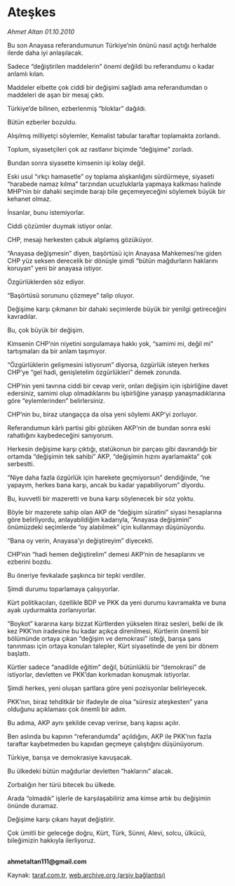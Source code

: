 # Ateşkes

*Ahmet Altan 01.10.2010*

<div class="yazi"><p>Bu son Anayasa referandumunun Türkiye’nin önünü nasıl açtığı herhalde ilerde daha iyi anlaşılacak.</p>
<p>Sadece “değiştirilen maddelerin” önemi değildi bu referandumu o kadar anlamlı kılan.</p>
<p>Maddeler elbette çok ciddi bir değişimi sağladı ama referandumdan o maddeleri de aşan bir mesaj çıktı.</p>
<p>Türkiye’de bilinen, ezberlenmiş “bloklar” dağıldı.</p>
<p>Bütün ezberler bozuldu.</p>
<p>Alışılmış milliyetçi söylemler, Kemalist tabular taraftar toplamakta zorlandı.</p>
<p>Toplum, siyasetçileri çok az rastlanır biçimde “değişime” zorladı.</p>
<p>Bundan sonra siyasette kimsenin işi kolay değil.</p>
<p>Eski usul “ırkçı hamasetle” oy toplama alışkanlığını sürdürmeye, siyaseti “harabede namaz kılma” tarzından ucuzluklarla yapmaya kalkması halinde MHP’nin bir dahaki seçimde barajı bile geçemeyeceğini söylemek büyük bir kehanet olmaz.</p>
<p>İnsanlar, bunu istemiyorlar.</p>
<p>Ciddi çözümler duymak istiyor onlar.</p>
<p>CHP, mesajı herkesten çabuk algılamış gözüküyor.</p>
<p>“Anayasa değişmesin” diyen, başörtüsü için Anayasa Mahkemesi’ne giden CHP yüz seksen derecelik bir dönüşle şimdi “bütün mağdurların haklarını koruyan” yeni bir anayasa istiyor.</p>
<p>Özgürlüklerden söz ediyor.</p>
<p>“Başörtüsü sorununu çözmeye” talip oluyor.</p>
<p>Değişime karşı çıkmanın bir dahaki seçimlerde büyük bir yenilgi getireceğini kavradılar.</p>
<p>Bu, çok büyük bir değişim.</p>
<p>Kimsenin CHP’nin niyetini sorgulamaya hakkı yok, “samimi mi, değil mi” tartışmaları da bir anlam taşımıyor.</p>
<p>“Özgürlüklerin gelişmesini istiyorum” diyorsa, özgürlük isteyen herkes CHP’ye “gel hadi, genişletelim özgürlükleri” demek zorunda.</p>
<p>CHP’nin yeni tavrına ciddi bir cevap verir, onları değişim için işbirliğine davet edersiniz, samimi olup olmadıklarını bu işbirliğine yanaşıp yanaşmadıklarına göre “eylemlerinden” belirlersiniz.</p>
<p>CHP’nin bu, biraz utangaçça da olsa yeni söylemi AKP’yi zorluyor.</p>
<p>Referandumun kârlı partisi gibi gözüken AKP’nin de bundan sonra eski rahatlığını kaybedeceğini sanıyorum.</p>
<p>Herkesin değişime karşı çıktığı, statükonun bir parçası gibi davrandığı bir ortamda “değişimin tek sahibi” AKP, “değişimin hızını ayarlamakta” çok serbestti.</p>
<p>“Niye daha fazla özgürlük için harekete geçmiyorsun” dendiğinde, “ne yapayım, herkes bana karşı, ancak bu kadar yapabiliyorum” diyordu.</p>
<p>Bu, kuvvetli bir mazeretti ve buna karşı söylenecek bir söz yoktu.</p>
<p>Böyle bir mazerete sahip olan AKP de “değişim süratini” siyasi hesaplarına göre belirliyordu, anlayabildiğim kadarıyla, “Anayasa değişimini” önümüzdeki seçimlerde “oy alabilmek” için kullanmayı düşünüyordu.</p>
<p>“Bana oy verin, Anayasa’yı değiştireyim” diyecekti.</p>
<p>CHP’nin “hadi hemen değiştirelim” demesi AKP’nin de hesaplarını ve ezberini bozdu.</p>
<p>Bu öneriye fevkalade şaşkınca bir tepki verdiler.</p>
<p>Şimdi durumu toparlamaya çalışıyorlar.</p>
<p>Kürt politikacıları, özellikle BDP ve PKK da yeni durumu kavramakta ve buna ayak uydurmakta zorlanıyorlar.</p>
<p>“Boykot” kararına karşı bizzat Kürtlerden yükselen itiraz sesleri, belki de ilk kez PKK’nın iradesine bu kadar açıkça direnilmesi, Kürtlerin önemli bir bölümünde ortaya çıkan “değişim ve demokrasi” isteği, barışa şans tanınması için ortaya konulan talepler, Kürt siyasetinde de yeni bir dönem başlattı.</p>
<p>Kürtler sadece “anadilde eğitim” değil, bütünlüklü bir “demokrasi” de istiyorlar, devletten ve PKK’dan korkmadan konuşmak istiyorlar.</p>
<p>Şimdi herkes, yeni oluşan şartlara göre yeni pozisyonlar belirleyecek.</p>
<p>PKK’nın, biraz tehditkâr bir ifadeyle de olsa “süresiz ateşkesten” yana olduğunu açıklaması çok önemli bir adım.</p>
<p>Bu adıma, AKP aynı şekilde cevap verirse, barış kapısı açılır.</p>
<p>Ben aslında bu kapının “referandumda” açıldığını, AKP ile PKK’nın fazla taraftar kaybetmeden bu kapıdan geçmeye çalıştığını düşünüyorum.</p>
<p>Türkiye, barışa ve demokrasiye kavuşacak.</p>
<p>Bu ülkedeki bütün mağdurlar devletten “haklarını” alacak.</p>
<p>Zorbalığın her türü bitecek bu ülkede.</p>
<p>Arada “olmadık” işlerle de karşılaşabiliriz ama kimse artık bu değişimin önünde duramaz.</p>
<p>Değişime karşı çıkanı hayat değiştirir.</p>
<p>Çok ümitli bir geleceğe doğru, Kürt, Türk, Sünni, Alevi, solcu, ülkücü, bileğimizin hakkıyla ilerliyoruz.</p><b><br/>ahmetaltan111@gmail.com</b></div>

Kaynak: [taraf.com.tr](http://www.taraf.com.tr:80/ahmet-altan/makale-ateskes-2.htm), [web.archive.org (arşiv bağlantısı)](http://web.archive.org/web/20101003071502/http://www.taraf.com.tr:80/ahmet-altan/makale-ateskes-2.htm)
